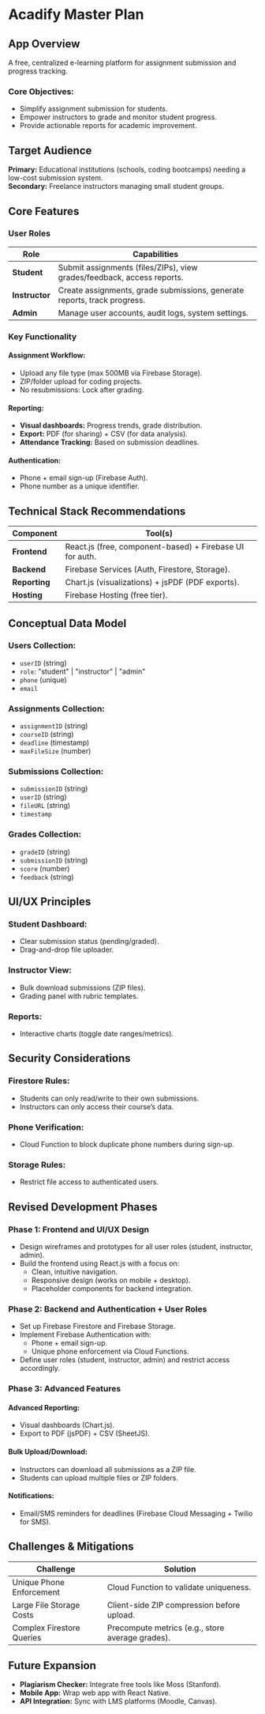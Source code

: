 # Acadify Master Plan

## App Overview
A free, centralized e-learning platform for assignment submission and progress tracking.

### Core Objectives:
- Simplify assignment submission for students.
- Empower instructors to grade and monitor student progress.
- Provide actionable reports for academic improvement.

## Target Audience
**Primary:** Educational institutions (schools, coding bootcamps) needing a low-cost submission system.  
**Secondary:** Freelance instructors managing small student groups.

## Core Features

### User Roles
| Role       | Capabilities |
|------------|-------------|
| **Student** | Submit assignments (files/ZIPs), view grades/feedback, access reports. |
| **Instructor** | Create assignments, grade submissions, generate reports, track progress. |
| **Admin** | Manage user accounts, audit logs, system settings. |

### Key Functionality

#### Assignment Workflow:
- Upload any file type (max 500MB via Firebase Storage).
- ZIP/folder upload for coding projects.
- No resubmissions: Lock after grading.

#### Reporting:
- **Visual dashboards:** Progress trends, grade distribution.
- **Export:** PDF (for sharing) + CSV (for data analysis).
- **Attendance Tracking:** Based on submission deadlines.

#### Authentication:
- Phone + email sign-up (Firebase Auth).
- Phone number as a unique identifier.

## Technical Stack Recommendations

| Component   | Tool(s) |
|------------|--------|
| **Frontend** | React.js (free, component-based) + Firebase UI for auth. |
| **Backend** | Firebase Services (Auth, Firestore, Storage). |
| **Reporting** | Chart.js (visualizations) + jsPDF (PDF exports). |
| **Hosting** | Firebase Hosting (free tier). |

## Conceptual Data Model

### Users Collection:
- `userID` (string)  
- `role`: "student" | "instructor" | "admin"  
- `phone` (unique)  
- `email`  

### Assignments Collection:
- `assignmentID` (string)  
- `courseID` (string)  
- `deadline` (timestamp)  
- `maxFileSize` (number)  

### Submissions Collection:
- `submissionID` (string)  
- `userID` (string)  
- `fileURL` (string)  
- `timestamp`  

### Grades Collection:
- `gradeID` (string)  
- `submissionID` (string)  
- `score` (number)  
- `feedback` (string)  

## UI/UX Principles

### Student Dashboard:
- Clear submission status (pending/graded).
- Drag-and-drop file uploader.

### Instructor View:
- Bulk download submissions (ZIP files).
- Grading panel with rubric templates.

### Reports:
- Interactive charts (toggle date ranges/metrics).

## Security Considerations

### Firestore Rules:
- Students can only read/write to their own submissions.
- Instructors can only access their course’s data.

### Phone Verification:
- Cloud Function to block duplicate phone numbers during sign-up.

### Storage Rules:
- Restrict file access to authenticated users.

## Revised Development Phases

### **Phase 1: Frontend and UI/UX Design**
- Design wireframes and prototypes for all user roles (student, instructor, admin).
- Build the frontend using React.js with a focus on:
  - Clean, intuitive navigation.
  - Responsive design (works on mobile + desktop).
  - Placeholder components for backend integration.

### **Phase 2: Backend and Authentication + User Roles**
- Set up Firebase Firestore and Firebase Storage.
- Implement Firebase Authentication with:
  - Phone + email sign-up.
  - Unique phone enforcement via Cloud Functions.
- Define user roles (student, instructor, admin) and restrict access accordingly.

### **Phase 3: Advanced Features**

#### **Advanced Reporting:**
- Visual dashboards (Chart.js).
- Export to PDF (jsPDF) + CSV (SheetJS).

#### **Bulk Upload/Download:**
- Instructors can download all submissions as a ZIP file.
- Students can upload multiple files or ZIP folders.

#### **Notifications:**
- Email/SMS reminders for deadlines (Firebase Cloud Messaging + Twilio for SMS).

## Challenges & Mitigations

| Challenge | Solution |
|-----------|----------|
| Unique Phone Enforcement | Cloud Function to validate uniqueness. |
| Large File Storage Costs | Client-side ZIP compression before upload. |
| Complex Firestore Queries | Precompute metrics (e.g., store average grades). |

## Future Expansion

- **Plagiarism Checker:** Integrate free tools like Moss (Stanford).
- **Mobile App:** Wrap web app with React Native.
- **API Integration:** Sync with LMS platforms (Moodle, Canvas).